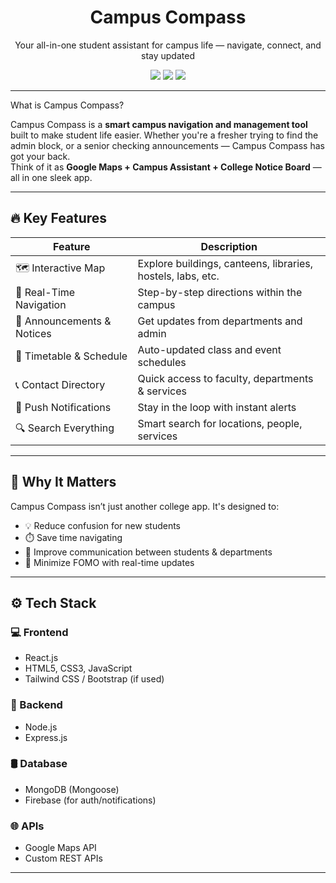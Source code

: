 <h1 align="center"> Campus Compass</h1>

<p align="center">
  Your all-in-one student assistant for campus life — navigate, connect, and stay updated
</p>

<p align="center">
  <img src="https://img.shields.io/badge/Made%20with-Love-red" />
  <img src="https://img.shields.io/github/license/janhavi-22/Campus-Compass" />
  <img src="https://img.shields.io/badge/Status-In%20Progress-yellow" />
</p>

---

What is Campus Compass?

Campus Compass is a **smart campus navigation and management tool** built to make student life easier. Whether you're a fresher trying to find the admin block, or a senior checking announcements — Campus Compass has got your back.  
Think of it as **Google Maps + Campus Assistant + College Notice Board** — all in one sleek app.

---

## 🔥 Key Features

| Feature                    | Description |
|---------------------------|-------------|
| 🗺️ Interactive Map        | Explore buildings, canteens, libraries, hostels, labs, etc. |
| 🏫 Real-Time Navigation    | Step-by-step directions within the campus |
| 📢 Announcements & Notices| Get updates from departments and admin |
| 🧾 Timetable & Schedule    | Auto-updated class and event schedules |
| 📞 Contact Directory       | Quick access to faculty, departments & services |
| 🔔 Push Notifications      | Stay in the loop with instant alerts |
| 🔍 Search Everything       | Smart search for locations, people, services |

---

## 🧠 Why It Matters

Campus Compass isn’t just another college app. It's designed to:
- 💡 Reduce confusion for new students
- ⏱️ Save time navigating
- 📲 Improve communication between students & departments
- 🧘 Minimize FOMO with real-time updates

---

## ⚙️ Tech Stack

### 💻 Frontend
- React.js
- HTML5, CSS3, JavaScript
- Tailwind CSS / Bootstrap (if used)

### 🧠 Backend
- Node.js
- Express.js

### 🛢️ Database
- MongoDB (Mongoose)
- Firebase (for auth/notifications)

### 🌐 APIs
- Google Maps API
- Custom REST APIs

---
